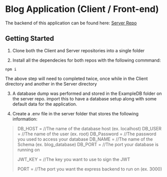 # Blog Application (Client / Front-end)

The backend of this application can be found here: [Server Repo](https://github.com/JohnnyParra/BVTCA-Final-Project-Server)

## Getting Started
1. Clone both the Client and Server repositories into a single folder

2. Install all the dependecies for both repos with the following commmand:
```
npm i
```
The above step will need to completed twice, once while in the Client directory and another in the Server directory

3. A database dump was performed and stored in the ExampleDB folder on the server repo.  import this to have a database setup along with some default data for the application.

4. Create a .env file in the server folder that stores the following information:
>DB_HOST      = //The name of the database host (ex. localhost)
>DB_USER      = //The name of the user (ex. root)
>DB_Password  = //The password you used to access your database
>DB_NAME      = //The name of the Schema (ex. blog_database)
>DB_PORT      = //The port your database is running on
>
>JWT_KEY      = //The key you want to use to sign the JWT
>
>PORT         = //The port you want the express backend to run on (ex. 3000)
